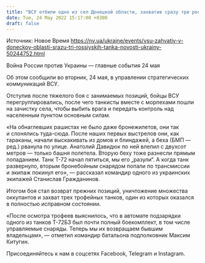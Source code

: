 ```yaml
---
title: "ВСУ отбили одно из сел Донецкой области, захватив сразу три российских танка"
date: Tue, 24 May 2022 15:17:00 +0300
draft: false
---
```

Источник: Новое Время https://nv.ua/ukraine/events/vsu-zahvativ-v-doneckoy-oblasti-srazu-tri-rossiyskih-tanka-novosti-ukrainy-50244752.html


Война России против Украины — главные события 24 мая

Об этом сообщили во вторник, 24 мая, в управлении стратегических коммуникаций ВСУ.

Отступив после тяжелого боя с занимаемых позиций, бойцы ВСУ перегруппировались, после чего танкисты вместе с морпехами пошли на зачистку села, чтобы выбить врага и передать контроль над населенным пунктом основным силам.

«На обнаглевших рашистах не было даже бронежилетов, они так и слонялись туда-сюда. После наших первых выстрелов они, как тараканы, начали выскакивать из домов и блиндажей, а беха (БМП — ред.) рванула по улице. Анатолий Давидюк по ней влепил с двухсот метров — только башня полетела. Вторую беху тоже разнесли прямым попаданием. Танк Т-72 начал пятиться, мы его „разули“. А когда танк развернуло, вторым бронебойным снарядом попали по трансмиссии и экипаж покинул его», — рассказал командир одного из украинских экипажей Станислав Гражданинов.

Итогом боя стал возврат прежних позиций, уничтожение множества оккупантов и захват трех трофейных танков, один из которых оказался в полностью исправном состоянии.

«После осмотра трофеев выяснилось, что в автомате подзарядки одного из танков Т-72Б3 был почти полный боекомплект, в том числе управляемые снаряды. Теперь мы их возвращаем бывшим владельцам», — отметил командир батальона подполковник Максим Китугин.

Присоединяйтесь к нам в соцсетях Facebook, Telegram и Instagram.

